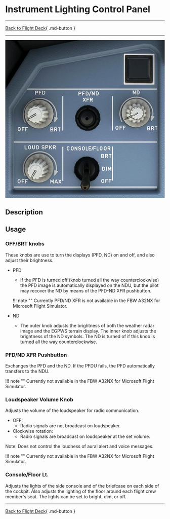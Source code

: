 # Instrument Lighting Control Panel

---

[Back to Flight Deck](../index.md){ .md-button }

---

![Instrument Lighting Control Panel](../../../assets/a32nx-briefing/front/ilcp.jpg "Instrument Lighting Control Panel")

## Description

## Usage

### OFF/BRT knobs

These knobs are use to turn the displays (PFD, ND) on and off, and also adjust their brightness.

- PFD
    - If the PFD is turned off (knob turned all the way counterclockwise) the PFD image is automatically displayed on the NDU, but the pilot may recover the ND by means of the PFD-ND XFR pushbutton.

    !!! note ""
        Currently PFD/ND XFR is not available in the FBW A32NX for Microsoft Flight Simulator.

- ND
    - The outer knob adjusts the brightness of both the weather radar image and the EGPWS terrain display. The inner knob adjusts the  brightness of the ND symbols. The ND is turned of if this knob is turned all the way counterclockwise.

### PFD/ND XFR Pushbutton

Exchanges the PFD and the ND. If the PFDU fails, the PFD automatically transfers to the NDU.

!!! note ""
    Currently not available in the FBW A32NX for Microsoft Flight Simulator.


### Loudspeaker Volume Knob

Adjusts the volume of the loudspeaker for radio communication.

- OFF:
    - Radio signals are not broadcast on loudspeaker.
- Clockwise rotation:
    - Radio signals are broadcast on loudspeaker at the set volume.

Note: Does not control the loudness of aural alert and voice messages.

!!! note ""
    Currently not available in the FBW A32NX for Microsoft Flight Simulator.

### Console/Floor Lt.

Adjusts the lights of the side console and of the briefcase on each side of the cockpit. Also adjusts the lighting of the floor around each flight crew member's seat. The lights can be set to bright, dim, or off.

<!-- TODO: - which one is used for FBW??? -->

<!--
### GPWS – G/S pushbutton

- GPWS: This red light comes on when any mode from 1 to 4, or any TAD or TCF alert is activated. A specific voice alert accompanies it.
- G/S: Comes on amber when Mode 5 is activated. It is accompanied by the aural “GLIDE SLOPE” warning.
- Note:
    - If the flight crew presses this button briefly when a glide slope warning is on, the G/S light goes out and the “GLIDE SLOPE” aural warning (soft or loud) stops.
    - On ground, the GPWS can be tested by pressing this pushbutton. If the pushbutton is pressed briefly, some of the aural warnings sound and pushbutton captions, related to the GPWS, come on. If the pushbutton is pressed continuously, then all the aural warnings sound.

### PULL UP – GPWS pushbutton
- PULL UP: Comes on when the second boundary of mode 1 is penetrated or when the mode 2 is activated. A “PULL UP” or “TERRAIN - TERRAIN PULL UP” voice warning accompanies it.
- GPWS: Comes on in amber when any other mode is activated. It is accompanied by a corresponding aural alert.
- Note:
    - If the flight crew briefly presses this button, when mode 5 alert is heard, the GPWS light goes out and the aural alert stops.
    - The GPWS can be tested by pressing this pushbutton (on ground only).
-->

---

[Back to Flight Deck](../index.md){ .md-button }

